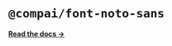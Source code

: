 # `@compai/font-noto-sans`

[**Read the docs &rarr;**](https://components.ai/docs/typefaces/noto-sans)
